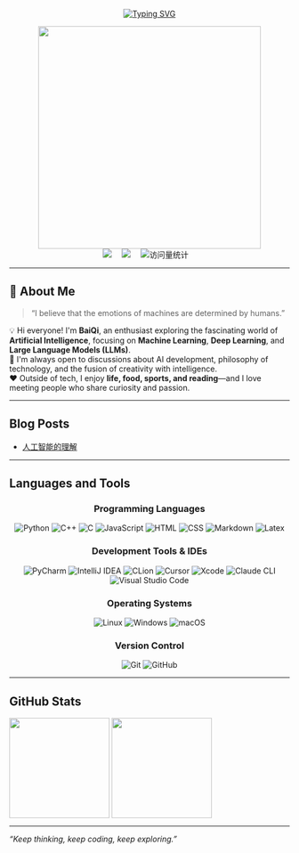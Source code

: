 <div align="center">

  <!-- 打字效果 --> 
  <a href="https://github.com/White-Qi"><img src="https://readme-typing-svg.demolab.com?font=Fira+Code&pause=1000&random=false&width=330&lines=console.log(%22Hello+World!%22);I'm+BaiQi%2C+Have+a+nice+day!" alt="Typing SVG" /></a> 
  <!-- python图片 --> 
  <img src="https://s2.loli.net/2024/05/16/n2wPkGMSgY7eKE3.png" width="400" >

  <!-- 个人资料徽标 -->

  <div> 
    <a href="https://www.zhihu.com/people/WhiteQi"><img src="https://img.shields.io/badge/Website-知乎主页-8c36db" /></a>&emsp; 
    <a href="https://x.com/WhiteQi1024"><img src="https://img.shields.io/badge/Twitter-推特-07c160" /></a>&emsp; 
    <!-- visitor --> 
    <img src="https://komarev.com/ghpvc/?username=White-Qi&label=Views&color=orange&style=flat" alt="访问量统计" />&emsp; 
  </div>

</div>

---

## 👋 About Me

> “I believe that the emotions of machines are determined by humans.”

💡 Hi everyone! I'm **BaiQi**, an enthusiast exploring the fascinating world of **Artificial Intelligence**, focusing on **Machine Learning**, **Deep Learning**, and **Large Language Models (LLMs)**.  
💬 I'm always open to discussions about AI development, philosophy of technology, and the fusion of creativity with intelligence.  
❤️ Outside of tech, I enjoy **life, food, sports, and reading**—and I love meeting people who share curiosity and passion.

---

## Blog Posts

- [人工智能的理解](https://www.zhihu.com/question/573935865/answer/1962627863678268038)

---

## Languages and Tools

<div align="center">

### Programming Languages
![Python](https://img.shields.io/badge/Python-3776AB?logo=python&logoColor=fff&style=flat)
![C++](https://img.shields.io/badge/C++-00599C?logo=cplusplus&logoColor=fff&style=flat)
![C](https://img.shields.io/badge/C-A8B9CC?logo=c&logoColor=000&style=flat)
![JavaScript](https://img.shields.io/badge/JavaScript-F7DF1E?logo=javascript&logoColor=000&style=flat)
![HTML](https://img.shields.io/badge/HTML-E34F26?logo=html5&logoColor=fff&style=flat)
![CSS](https://img.shields.io/badge/CSS-1572B6?logo=css3&logoColor=fff&style=flat)
![Markdown](https://img.shields.io/badge/Markdown-000000?logo=markdown&logoColor=fff&style=flat)
![Latex](https://img.shields.io/badge/Latex-F05032?logo=latex&logoColor=fff&style=flat)

### Development Tools & IDEs
![PyCharm](https://img.shields.io/badge/PyCharm-000000?logo=pycharm&logoColor=22D96B&style=flat)
![IntelliJ IDEA](https://img.shields.io/badge/IntelliJ%20IDEA-000000?logo=intellijidea&logoColor=F46D43&style=flat)
![CLion](https://img.shields.io/badge/CLion-000000?logo=clion&logoColor=21C8C7&style=flat)
![Cursor](https://img.shields.io/badge/Cursor-2E2E2E?logo=cursor&logoColor=fff&style=flat)
![Xcode](https://img.shields.io/badge/Xcode-1575F9?logo=xcode&logoColor=fff&style=flat)
![Claude CLI](https://img.shields.io/badge/Claude%20CLI-111111?logo=anthropic&logoColor=fff&style=flat)
![Visual Studio Code](https://img.shields.io/badge/VS%20Code-007ACC?logo=visualstudiocode&logoColor=fff&style=flat)

### Operating Systems
![Linux](https://img.shields.io/badge/Linux-FCC624?logo=linux&logoColor=000&style=flat)
![Windows](https://img.shields.io/badge/Windows-0078D6?logo=windows&logoColor=fff&style=flat)
![macOS](https://img.shields.io/badge/macOS-000000?logo=apple&logoColor=fff&style=flat)

### Version Control
![Git](https://img.shields.io/badge/Git-F05032?logo=git&logoColor=fff&style=flat)
![GitHub](https://img.shields.io/badge/GitHub-181717?logo=github&logoColor=fff&style=flat)

</div>

---

## GitHub Stats

<div align="left"> 
  <img height='180' src="https://github-readme-stats.vercel.app/api/top-langs/?username=White-Qi&layout=compact&langs_count=8" align="center" /> 
  <img height='180' src="https://github-readme-stats.vercel.app/api?username=White-Qi&show_icons=true" align="center" /> 
</div>

---

*“Keep thinking, keep coding, keep exploring.”*
